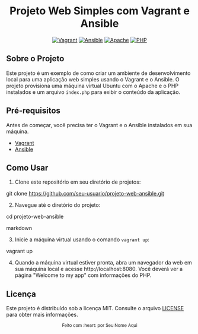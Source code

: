 <div align="center">

# Projeto Web Simples com Vagrant e Ansible

[![Vagrant](https://img.shields.io/badge/vagrant-2.2.14-1563FF?logo=vagrant)](https://www.vagrantup.com/)
[![Ansible](https://img.shields.io/badge/ansible-2.10.12-EE0000?logo=ansible)](https://www.ansible.com/)
[![Apache](https://img.shields.io/badge/apache-2.4.46-D22128?logo=apache)](https://httpd.apache.org/)
[![PHP](https://img.shields.io/badge/php-7.4.3-777BB4?logo=php)](https://www.php.net/)

</div>

## Sobre o Projeto

Este projeto é um exemplo de como criar um ambiente de desenvolvimento local para uma aplicação web simples usando o Vagrant e o Ansible. O projeto provisiona uma máquina virtual Ubuntu com o Apache e o PHP instalados e um arquivo `index.php` para exibir o conteúdo da aplicação.

## Pré-requisitos

Antes de começar, você precisa ter o Vagrant e o Ansible instalados em sua máquina.

* [Vagrant](https://www.vagrantup.com/downloads)
* [Ansible](https://www.ansible.com/)

## Como Usar

1. Clone este repositório em seu diretório de projetos:

git clone https://github.com/seu-usuario/projeto-web-ansible.git

2. Navegue até o diretório do projeto:

cd projeto-web-ansible

markdown

3. Inicie a máquina virtual usando o comando `vagrant up`:

vagrant up

4. Quando a máquina virtual estiver pronta, abra um navegador da web em sua máquina local e acesse http://localhost:8080. Você deverá ver a página "Welcome to my app" com informações do PHP.

## Licença

Este projeto é distribuído sob a licença MIT. Consulte o arquivo [LICENSE](LICENSE) para obter mais informações.

<div align="center">
  <sub>Feito com :heart: por Seu Nome Aqui</sub>
</div>
